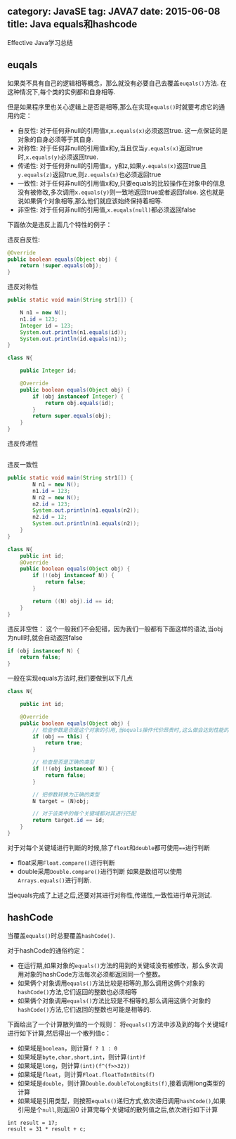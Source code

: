 category: JavaSE
tag: JAVA7
date: 2015-06-08
title: Java equals和hashcode
---
Effective Java学习总结

## euqals
如果类不具有自己的逻辑相等概念，那么就没有必要自己去覆盖`euqals()`方法. 在这种情况下,每个类的实例都和自身相等. 

但是如果程序里也关心逻辑上是否是相等,那么在实现`equals()`时就要考虑它的通用约定：
* 自反性: 对于任何非null的引用值x,`x.equals(x)`必须返回true. 这一点保证的是对象的自身必须等于其自身.
* 对称性: 对于任何非null的引用值x和y,当且仅当`y.equals(x)`返回true时,`x.equals(y)`必须返回true.
* 传递性: 对于任何非null的引用值x，y和z,如果`y.equals(x)`返回true且`y.equals(z)`返回true,则`z.equals(x)`也必须返回true
* 一致性: 对于任何非null的引用值x和y,只要equals的比较操作在对象中的信息没有被修改,多次调用`x.equals(y)`则一致地返回true或者返回false. 这也就是说如果俩个对象相等,那么他们就应该始终保持着相等.
* 非空性: 对于任何非null的引用值,`x.euqals(null)`都必须返回false

下面依次是违反上面几个特性的例子：

违反自反性:
```java
@Override
public boolean equals(Object obj) {
	return !super.equals(obj);
}
```

违反对称性 
```java
public static void main(String str1[]) {

	N n1 = new N();
	n1.id = 123;
	Integer id = 123;
	System.out.println(n1.equals(id));
	System.out.println(id.equals(n1));
}

class N{

	public Integer id;

	@Override
	public boolean equals(Object obj) {
		if (obj instanceof Integer) {
			return obj.equals(id);
		}
		return super.equals(obj);
	}
}
```

违反传递性
```java

```


违反一致性
```java
public static void main(String str1[]) {
		N n1 = new N();
		n1.id = 123;
		N n2 = new N();
		n2.id = 123;
		System.out.println(n1.equals(n2));
		n2.id = 12;
		System.out.println(n1.equals(n2));
	}
}

class N{
	public int id;
	@Override
	public boolean equals(Object obj) {
		if (!(obj instanceof N)) {
			return false;
		}

		return ((N) obj).id == id;
	}
}
```

违反非空性： 这个一般我们不会犯错，因为我们一般都有下面这样的语法,当obj为null时,就会自动返回false
```java
if (obj instanceof N) {
	return false;
}
```
一般在实现equals方法时,我们要做到以下几点
```java
class N{

	public int id;

	@Override
	public boolean equals(Object obj) {
		// 检查参数是否是这个对象的引用,当equals操作代价昂贵时,这么做会达到性能的提升
		if (obj == this) {
			return true;
		}

		// 检查是否是正确的类型
		if (!(obj instanceof N)) {
			return false;
		}

		// 把参数转换为正确的类型
		N target = (N)obj;

		// 对于该类中的每个关键域都对其进行匹配
		return target.id == id;
	}
}
```
对于对每个关键域进行判断的时候,除了`float`和`double`都可使用`==`进行判断
* float采用`Float.compare()`进行判断
* double采用`Double.compare()`进行判断
如果是数组可以使用`Arrays.equals()`进行判断.

当equals完成了上述之后,还要对其进行对称性,传递性,一致性进行单元测试. 


## hashCode
当覆盖`equals()`时总要覆盖`hashCode()`.

对于hashCode的通俗约定：
* 在运行期,如果对象的`equals()`方法的用到的关键域没有被修改，那么多次调用对象的hashCode方法每次必须都返回同一个整数。
* 如果俩个对象调用`equals()`方法比较是相等的,那么调用这俩个对象的`hashCode()`方法,它们返回的整数也必须相等
* 如果俩个对象调用`equals()`方法比较是不相等的,那么调用这俩个对象的`hashCode()`方法,它们返回的整数也可能是相等的.

下面给出了一个计算散列值的一个规则：
将`equals()`方法中涉及到的每个关键域`f`进行如下计算,然后得出一个散列值c：
* 如果域是`boolean`，则计算`f ? 1 : 0`
* 如果域是`byte,char,short,int`，则计算`(int)f`
* 如果域是`long`，则计算`(int)(f^(f>>32))`
* 如果域是`float`，则计算`Float.floatToIntBits(f)`
* 如果域是`double`，则计算`Double.doubleToLongBits(f)`,接着调用long类型的计算
* 如果域是引用类型，则按照`equals()`递归方式,依次递归调用`hashCode()`,如果引用是个`null`,则返回0
计算完每个关键域的散列值之后,依次进行如下计算
```
int result = 17;
result = 31 * result + c;
```